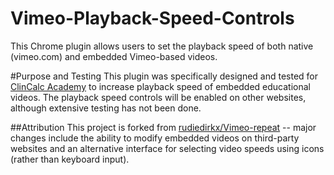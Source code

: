 # Vimeo-Playback-Speed-Controls
This Chrome plugin allows users to set the playback speed of both native (vimeo.com) and embedded Vimeo-based videos.

#Purpose and Testing
This plugin was specifically designed and tested for [ClinCalc Academy](https://clincalc.com/academy) to increase playback speed of embedded educational videos.  The playback speed controls will be enabled on other websites, although extensive testing has not been done. 

##Attribution
This project is forked from [rudiedirkx/Vimeo-repeat](https://github.com/rudiedirkx/Vimeo-repeat) -- major changes include the ability to modify embedded videos on third-party websites and an alternative interface for selecting video speeds using icons (rather than keyboard input).
